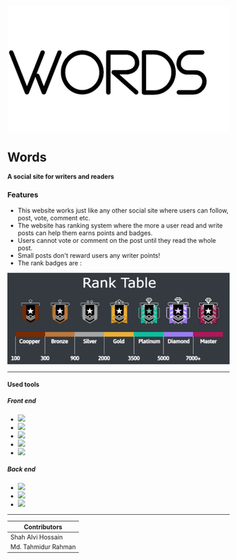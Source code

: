 <img style="background-color:black;" width="600" src="images/other/logo1.gif" alt="Rank Table" title="title" />

# Words
**A social site for writers and readers**

### Features
- This website works just like any other social site where users can follow, post, vote, comment etc.
- The website has ranking system where the more a user read and write posts can help them earns points and badges.
- Users cannot vote or comment on the post until they read the whole post.
- Small posts don&apos;t reward users any writer points!
- The rank badges are :
<p><img src="images/rank/ranktable1.PNG" alt="Rank Table"/></p>

----

#### Used tools

##### Front end
- <img src="https://img.shields.io/badge/html5%20-%23E34F26.svg?&style=for-the-badge&logo=html5&logoColor=white"/>
- <img src="https://img.shields.io/badge/css3%20-%231572B6.svg?&style=for-the-badge&logo=css3&logoColor=white"/>
- <img src="https://img.shields.io/badge/bootstrap%20-%23563D7C.svg?&style=for-the-badge&logo=bootstrap&logoColor=white"/>
- <img src="https://img.shields.io/badge/javascript%20-%23323330.svg?&style=for-the-badge&logo=javascript&logoColor=%23F7DF1E"/>
- <img src="https://img.shields.io/badge/jquery%20-%230769AD.svg?&style=for-the-badge&logo=jquery&logoColor=white"/>
     
##### Back end
- <img src="https://img.shields.io/badge/mysql-%2300f.svg?style=for-the-badge&logo=mysql&logoColor=white"/>
- <img src="https://img.shields.io/badge/php-%23777BB4.svg?style=for-the-badge&logo=php&logoColor=white"/>
- <img src="https://img.shields.io/badge/php mailer-7D00FF.svg?style=for-the-badge&logo=php&logoColor=white"/>

----

| Contributors  |
| ------------ |
| Shah Alvi Hossain |
| Md. Tahmidur Rahman |
